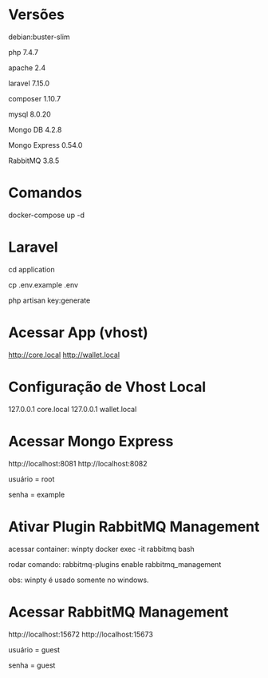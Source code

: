 # Versões
debian:buster-slim

php 7.4.7

apache 2.4

laravel 7.15.0

composer 1.10.7

mysql 8.0.20

Mongo DB 4.2.8

Mongo Express 0.54.0

RabbitMQ 3.8.5

# Comandos
docker-compose up -d

# Laravel
cd application

cp .env.example .env

php artisan key:generate

# Acessar App (vhost)
http://core.local
http://wallet.local

# Configuração de Vhost Local
127.0.0.1	core.local
127.0.0.1	wallet.local

# Acessar Mongo Express
http://localhost:8081
http://localhost:8082

usuário = root

senha = example

# Ativar Plugin RabbitMQ Management
acessar container: winpty docker exec -it rabbitmq bash

rodar comando: rabbitmq-plugins enable rabbitmq_management

obs: winpty é usado somente no windows.

# Acessar RabbitMQ Management
http://localhost:15672
http://localhost:15673

usuário = guest

senha = guest
